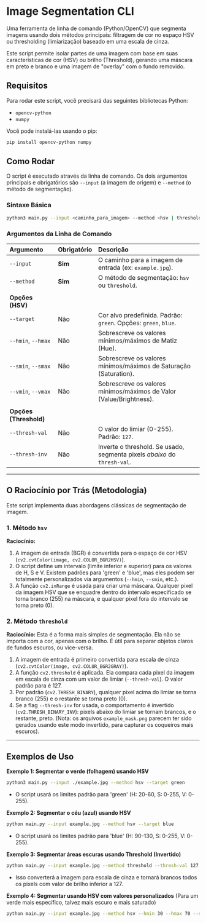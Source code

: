# Image Segmentation CLI

Uma ferramenta de linha de comando (Python/OpenCV) que segmenta imagens usando dois métodos principais: filtragem de cor no espaço HSV ou thresholding (limiarização) baseado em uma escala de cinza.

Este script permite isolar partes de uma imagem com base em suas características de cor (HSV) ou brilho (Threshold), gerando uma máscara em preto e branco e uma imagem de "overlay" com o fundo removido.

## Requisitos

Para rodar este script, você precisará das seguintes bibliotecas Python:

- `opencv-python`
- `numpy`

Você pode instalá-las usando o pip:

```bash
pip install opencv-python numpy
```

## Como Rodar

O script é executado através da linha de comando. Os dois argumentos principais e obrigatórios são `--input` (a imagem de origem) e `--method` (o método de segmentação).

### Sintaxe Básica

```bash
python3 main.py --input <caminho_para_imagem> --method <hsv | threshold> [opções...]
```

### Argumentos da Linha de Comando

| Argumento              | Obrigatório | Descrição                                                                |
| :--------------------- | :---------- | :----------------------------------------------------------------------- |
| `--input`              | **Sim**     | O caminho para a imagem de entrada (ex: `example.jpg`).                  |
| `--method`             | **Sim**     | O método de segmentação: `hsv` ou `threshold`.                           |
|                        |             |                                                                          |
| **Opções (HSV)**       |             |                                                                          |
| `--target`             | Não         | Cor alvo predefinida. Padrão: `green`. Opções: `green`, `blue`.          |
| `--hmin`, `--hmax`     | Não         | Sobrescreve os valores mínimos/máximos de Matiz (Hue).                   |
| `--smin`, `--smax`     | Não         | Sobrescreve os valores mínimos/máximos de Saturação (Saturation).        |
| `--vmin`, `--vmax`     | Não         | Sobrescreve os valores mínimos/máximos de Valor (Value/Brightness).      |
|                        |             |                                                                          |
| **Opções (Threshold)** |             |                                                                          |
| `--thresh-val`         | Não         | O valor do limiar (0-255). Padrão: `127`.                                |
| `--thresh-inv`         | Não         | Inverte o threshold. Se usado, segmenta pixels _abaixo_ do `thresh-val`. |

---

## O Raciocínio por Trás (Metodologia)

Este script implementa duas abordagens clássicas de segmentação de imagem.

### 1\. Método `hsv`

**Raciocínio:**

1.  A imagem de entrada (BGR) é convertida para o espaço de cor HSV (`cv2.cvtColor(image, cv2.COLOR_BGR2HSV)`).
2.  O script define um intervalo (limite inferior e superior) para os valores de H, S e V. Existem padrões para 'green' e 'blue', mas eles podem ser totalmente personalizados via argumentos (`--hmin`, `--smin`, etc.).
3.  A função `cv2.inRange` é usada para criar uma máscara. Qualquer pixel da imagem HSV que se enquadre dentro do intervalo especificado se torna branco (255) na máscara, e qualquer pixel fora do intervalo se torna preto (0).

### 2\. Método `threshold`

**Raciocínio:**
Esta é a forma mais simples de segmentação. Ela não se importa com a cor, apenas com o brilho. É útil para separar objetos claros de fundos escuros, ou vice-versa.

1.  A imagem de entrada é primeiro convertida para escala de cinza (`cv2.cvtColor(image, cv2.COLOR_BGR2GRAY)`).
2.  A função `cv2.threshold` é aplicada. Ela compara cada pixel da imagem em escala de cinza com um valor de limiar (`--thresh-val`). O valor padrão para é 127.
3.  Por padrão (`cv2.THRESH_BINARY`), qualquer pixel acima do limiar se torna branco (255) e o restante se torna preto (0).
4.  Se a flag `--thresh-inv` for usada, o comportamento é invertido (`cv2.THRESH_BINARY_INV`): pixels abaixo do limiar se tornam brancos, e o restante, preto. (Nota: os arquivos `example_mask.png` parecem ter sido gerados usando este modo invertido, para capturar os coqueiros mais escuros).

---

## Exemplos de Uso

**Exemplo 1: Segmentar o verde (folhagem) usando HSV**

```bash
python3 main.py --input ./example.jpg --method hsv --target green
```

- O script usará os limites padrão para 'green' (H: 20-60, S: 0-255, V: 0-255).

**Exemplo 2: Segmentar o céu (azul) usando HSV**

```bash
python main.py --input example.jpg --method hsv --target blue
```

- O script usará os limites padrão para 'blue' (H: 90-130, S: 0-255, V: 0-255).

**Exemplo 3: Segmentar áreas escuras usando Threshold (Invertido)**

```bash
python main.py --input example.jpg --method threshold --thresh-val 127 --thresh-inv
```

- Isso converterá a imagem para escala de cinza e tornará brancos todos os pixels com valor de brilho inferior a 127.

**Exemplo 4: Segmentar usando HSV com valores personalizados**
(Para um verde mais específico, talvez mais escuro e mais saturado)

```bash
python main.py --input example.jpg --method hsv --hmin 30 --hmax 70 --smin 50 --vmin 50
```
